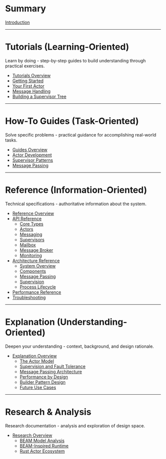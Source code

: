 # Summary

[Introduction](./introduction.md)

---

# Tutorials (Learning-Oriented)

Learn by doing - step-by-step guides to build understanding through practical exercises.

- [Tutorials Overview](./tutorials.md)
- [Getting Started](./implementation/getting-started.md)
- [Your First Actor](./implementation/actor-creation.md)
- [Message Handling](./implementation/message-handling.md)
- [Building a Supervisor Tree](./implementation/supervision-setup.md)

---

# How-To Guides (Task-Oriented)

Solve specific problems - practical guidance for accomplishing real-world tasks.

- [Guides Overview](./guides.md)
- [Actor Development](./guides/actor-development.md)
- [Supervisor Patterns](./guides/supervisor-patterns.md)
- [Message Passing](./guides/message-passing.md)

---

# Reference (Information-Oriented)

Technical specifications - authoritative information about the system.

- [Reference Overview](./reference.md)
- [API Reference](./reference/api.md)
  - [Core Types](./reference/api/core.md)
  - [Actors](./reference/api/actors.md)
  - [Messaging](./reference/api/messaging.md)
  - [Supervisors](./reference/api/supervisors.md)
  - [Mailbox](./reference/api/mailbox.md)
  - [Message Broker](./reference/api/broker.md)
  - [Monitoring](./reference/api/monitoring.md)
- [Architecture Reference](./reference/architecture.md)
  - [System Overview](./reference/architecture/system-overview.md)
  - [Components](./reference/architecture/components.md)
  - [Message Passing](./reference/architecture/message-passing.md)
  - [Supervision](./reference/architecture/supervision.md)
  - [Process Lifecycle](./reference/architecture/process-lifecycle.md)
- [Performance Reference](./reference/performance.md)
- [Troubleshooting](./reference/troubleshooting.md)

---

# Explanation (Understanding-Oriented)

Deepen your understanding - context, background, and design rationale.

- [Explanation Overview](./explanation.md)
  - [The Actor Model](./explanation/actor-model.md)
  - [Supervision and Fault Tolerance](./explanation/supervision.md)
  - [Message Passing Architecture](./explanation/message-passing.md)
  - [Performance by Design](./explanation/performance-design.md)
  - [Builder Pattern Design](./explanation/builder-pattern.md)
  - [Future Use Cases](./explanation/future-use-cases.md)

---

# Research & Analysis

Research documentation - analysis and exploration of design space.

- [Research Overview](./researches.md)
  - [BEAM Model Analysis](./researches/beam-model.md)
  - [BEAM-Inspired Runtime](./researches/beam-inspired-runtime.md)
  - [Rust Actor Ecosystem](./researches/rust-actor-ecosystem.md)
